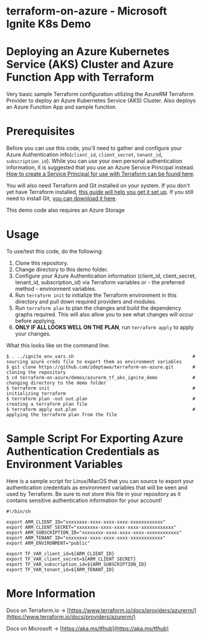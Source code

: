 # terraform-on-azure - Microsoft Ignite K8s Demo
# Deploying an Azure Kubernetes Service (AKS) Cluster and Azure Function App with Terraform
Very basic sample Terraform configuration utilizing the AzureRM Terraform Provider to deploy an
Azure Kubernetes Service (AKS) Cluster. Also deploys an Azure Function App and sample function.

# Prerequisites
Before you can use this code, you'll need to gather and configure your Azure Authentication info(`client_id`, `client_secret`, `tenant_id`, `subscription_id`). While you can use your own personal authentication information, it is suggested that you use an Azure Service Principal instead. [How to create a Service Principal for use with Terraform can be found here](https://www.terraform.io/docs/providers/azurerm/authenticating_via_service_principal.html).

You will also need Terraform and Git installed on your system. If you don't yet have Terraform installed, [this guide will help you get it set up](https://www.terraform.io/intro/getting-started/install.html). If you still need to install Git, [you can download it here](https://git-scm.com/downloads).

This demo code also requires an Azure Storage 

# Usage
To use/test this code, do the following:

1. Clone this repository.
2. Change directory to this demo folder.
3. Configure your Azure Authentication information (client_id, client_secret, tenant_id, subscription_id) via Terraform variables or - the preferred method - environment variables.
4. Run `terraform init` to initialize the Terraform environment in this directory and pull down required providers and modules.
5. Run `terraform plan` to plan the changes and build the dependency graphs required. This will also allow you to see what changes will occur before applying.
6. **ONLY IF ALL LOOKS WELL ON THE PLAN**, run `terraform apply` to apply your changes.

What this looks like on the command line:

```
$ . ../ignite_env_vars.sh                                            # sourcing azure creds file to export them as environment variables
$ git clone https://github.com/zdeptawa/terraform-on-azure.git       # cloning the repository
$ cd terraform-on-azure/demos/azurerm_tf_aks_ignite_demo             # changing directory to the demo folder
$ terraform init                                                     # initializing terraform
$ terraform plan -out out.plan                                       # creating a terraform plan file
$ terraform apply out.plan                                           # applying the terraform plan from the file
```

# Sample Script For Exporting Azure Authentication Credentials as Environment Variables
Here is a sample script for Linux/MacOS that you can source to export your authentication credentials as environment variables that will be seen and used by Terraform. Be sure to not store this file in your repository as it contains sensitive authentication information for your account!

```
#!/bin/sh

export ARM_CLIENT_ID="xxxxxxxx-xxxx-xxxx-xxxx-xxxxxxxxxxxx"
export ARM_CLIENT_SECRET="xxxxxxxx-xxxx-xxxx-xxxx-xxxxxxxxxxxx"
export ARM_SUBSCRIPTION_ID="xxxxxxxx-xxxx-xxxx-xxxx-xxxxxxxxxxxx"
export ARM_TENANT_ID="xxxxxxxx-xxxx-xxxx-xxxx-xxxxxxxxxxxx"
export ARM_ENVIRONMENT="public"

export TF_VAR_client_id=${ARM_CLIENT_ID}
export TF_VAR_client_secret=${ARM_CLIENT_SECRET}
export TF_VAR_subscription_id=${ARM_SUBSCRIPTION_ID}
export TF_VAR_tenant_id=${ARM_TENANT_ID}
```

# More Information
Docs on Terraform.io -> [https://www.terraform.io/docs/providers/azurerm/](https://www.terraform.io/docs/providers/azurerm/)

Docs on Microsoft -> [https://aka.ms/tfhub](https://aka.ms/tfhub)